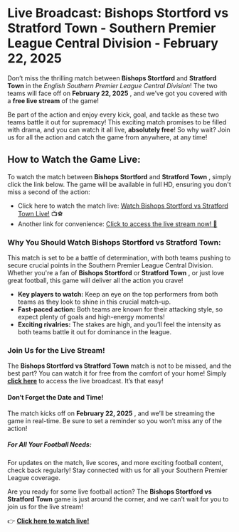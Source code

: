 # Live Broadcast: Bishops Stortford vs Stratford Town - Southern Premier League Central Division - February 22, 2025

Don’t miss the thrilling match between **Bishops Stortford** and **Stratford Town** in the _English Southern Premier League Central Division_! The two teams will face off on **February 22, 2025** , and we’ve got you covered with a **free live stream** of the game!

Be part of the action and enjoy every kick, goal, and tackle as these two teams battle it out for supremacy! This exciting match promises to be filled with drama, and you can watch it all live, **absolutely free**! So why wait? Join us for all the action and catch the game from anywhere, at any time!

## How to Watch the Game Live:

To watch the match between **Bishops Stortford** and **Stratford Town** , simply click the link below. The game will be available in full HD, ensuring you don't miss a second of the action:

- Click here to watch the match live: [Watch Bishops Stortford vs Stratford Town Live!](https://tinyurl.com/livestreamfreeo?st=Bishops+Stortford+vs+Stratford+Town&si=gh) 📺⚽
- Another link for convenience: [Click to access the live stream now! 🎥](https://tinyurl.com/livestreamfreeo?st=Bishops+Stortford+vs+Stratford+Town&si=gh)

### Why You Should Watch Bishops Stortford vs Stratford Town:

This match is set to be a battle of determination, with both teams pushing to secure crucial points in the Southern Premier League Central Division. Whether you're a fan of **Bishops Stortford** or **Stratford Town** , or just love great football, this game will deliver all the action you crave!

- **Key players to watch:** Keep an eye on the top performers from both teams as they look to shine in this crucial match-up.
- **Fast-paced action:** Both teams are known for their attacking style, so expect plenty of goals and high-energy moments!
- **Exciting rivalries:** The stakes are high, and you’ll feel the intensity as both teams battle it out for dominance in the league.

### Join Us for the Live Stream!

The **Bishops Stortford vs Stratford Town** match is not to be missed, and the best part? You can watch it for free from the comfort of your home! Simply [**click here**](https://tinyurl.com/livestreamfreeo?st=Bishops+Stortford+vs+Stratford+Town&si=gh) to access the live broadcast. It’s that easy!

#### Don’t Forget the Date and Time!

The match kicks off on **February 22, 2025** , and we’ll be streaming the game in real-time. Be sure to set a reminder so you won’t miss any of the action!

##### For All Your Football Needs:

For updates on the match, live scores, and more exciting football content, check back regularly! Stay connected with us for all your Southern Premier League coverage.

Are you ready for some live football action? The **Bishops Stortford vs Stratford Town** game is just around the corner, and we can’t wait for you to join us for the live stream!

👉 [**Click here to watch live!**](https://tinyurl.com/livestreamfreeo?st=Bishops+Stortford+vs+Stratford+Town&si=gh)
